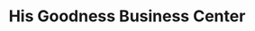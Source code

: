 ---
title: "His Goodness Business Center"
url: /ganta/his-goodness-business-center/
shop: Lebensmittel
---